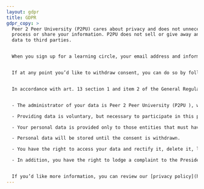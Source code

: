 ```yaml
---
layout: gdpr
title: GDPR
gdpr_copy: >
  Peer 2 Peer University (P2PU) cares about privacy and does not unnecessarily
  process or share your information. P2PU does not sell or give away any user
  data to third parties.


  When you sign up for a learning circle, your email address and information provided in the signup form will be shared with the facilitator of the learning circle. You should expect to receive at least one email when you sign up, one email per meeting and maybe one or two other emails from your facilitator with extra information and/or a request to provide your feedback on the experience. Additionally, if you opt-in to hearing about future learning opportunities from P2PU, you will receive infrequent emails (4 messages per year or less) from P2PU. 


  If at any point you’d like to withdraw consent, you can do so by following the instructions included in all messages we send you. Alternatively, you can also withdraw consent on [this page](https://learningcircles.p2pu.org/en/optout/).


  In accordance with art. 13 section 1 and item 2 of the General Regulation on the Protection of Personal Data of April 27, 2016 (GDPR) we inform that:


  - The administrator of your data is Peer 2 Peer University (P2PU ), with its registered address at 2973 16th St., Suite 300, San Francisco, CA 94110, USA under the Employer Identification Number 27-5006096.

  - Providing data is voluntary, but necessary to participate in this program.

  - Your personal data is provided only to those entities that must have access to them in order to guarantee the quality of the service (P2PU, the facilitator, and the organization hosting the learning circle).

  - Personal data will be stored until the consent is withdrawn.

  - You have the right to access your data and rectify it, delete it, limit processing, the right to transfer data, the right to withdraw consent at any time without affecting the lawfulness of the processing which was carried out on the basis of consent before its withdrawal.

  - In addition, you have the right to lodge a complaint to the President of the Office for Personal Data Protection if you feel that the processing of personal data violates the GDPR or applicable provisions regarding the processing of personal data.


  If you’d like more information, you can review our [privacy policy](https://www.p2pu.org/privacy/), [terms or service](https://www.p2pu.org/terms/) or contact us at privacy@p2pu.org.
---
```

